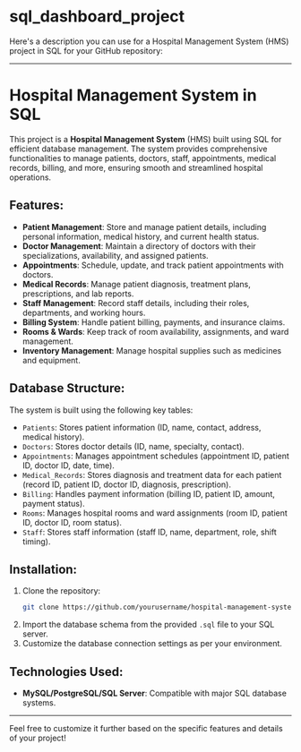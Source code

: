 # sql_dashboard_project

Here's a description you can use for a Hospital Management System (HMS) project in SQL for your GitHub repository:

---

# Hospital Management System in SQL

This project is a **Hospital Management System** (HMS) built using SQL for efficient database management. The system provides comprehensive functionalities to manage patients, doctors, staff, appointments, medical records, billing, and more, ensuring smooth and streamlined hospital operations.

## Features:

- **Patient Management**: Store and manage patient details, including personal information, medical history, and current health status.
- **Doctor Management**: Maintain a directory of doctors with their specializations, availability, and assigned patients.
- **Appointments**: Schedule, update, and track patient appointments with doctors.
- **Medical Records**: Manage patient diagnosis, treatment plans, prescriptions, and lab reports.
- **Staff Management**: Record staff details, including their roles, departments, and working hours.
- **Billing System**: Handle patient billing, payments, and insurance claims.
- **Rooms & Wards**: Keep track of room availability, assignments, and ward management.
- **Inventory Management**: Manage hospital supplies such as medicines and equipment.

## Database Structure:

The system is built using the following key tables:

- `Patients`: Stores patient information (ID, name, contact, address, medical history).
- `Doctors`: Stores doctor details (ID, name, specialty, contact).
- `Appointments`: Manages appointment schedules (appointment ID, patient ID, doctor ID, date, time).
- `Medical_Records`: Stores diagnosis and treatment data for each patient (record ID, patient ID, doctor ID, diagnosis, prescription).
- `Billing`: Handles payment information (billing ID, patient ID, amount, payment status).
- `Rooms`: Manages hospital rooms and ward assignments (room ID, patient ID, doctor ID, room status).
- `Staff`: Stores staff information (staff ID, name, department, role, shift timing).

## Installation:

1. Clone the repository:
    ```bash
    git clone https://github.com/yourusername/hospital-management-system-sql.git
    ```
2. Import the database schema from the provided `.sql` file to your SQL server.
3. Customize the database connection settings as per your environment.

## Technologies Used:
- **MySQL/PostgreSQL/SQL Server**: Compatible with major SQL database systems.

---

Feel free to customize it further based on the specific features and details of your project!
